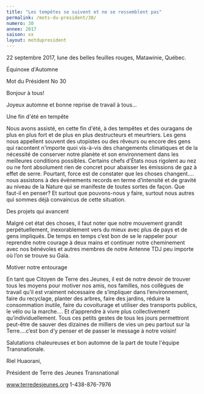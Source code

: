 ```yaml
---
title: "Les tempêtes se suivent et ne se ressemblent pas"
permalink: /mots-du-president/30/
numero: 30
annee: 2017
saison: xx
layout: motdupresident
---
```


22 septembre 2017, lune des belles feuilles rouges, Matawinie, Québec.

Équinoxe d'Automne

Mot du Président No 30

Bonjour à tous!

Joyeux automne et bonne reprise de travail à tous...

Une fin d'été en tempête

Nous avons assisté, en cette fin d'été, à des tempêtes et des ouragans de plus en plus fort et de plus en plus destructeurs et meurtriers. Les gens nous appellent souvent des utopistes ou des rêveurs ou encore des gens qui racontent n'importe quoi vis-à-vis des changements climatiques et de la nécessité de conserver notre planète et son environnement dans les meilleures conditions possibles. Certains chefs d'États nous rigolent au nez ou ne font absolument rien de concret pour abaisser les émissions de gaz à effet de serre. Pourtant, force est de constater que les choses changent.... nous assistons à des événements records en terme d’intensité et de gravité au niveau de la Nature qui se manifeste de toutes sortes de façon. Que faut-il en penser? Et surtout que pouvons-nous y faire, surtout nous autres qui sommes déjà convaincus de cette situation.

Des projets qui avancent

Malgré cet état des choses, il faut noter que notre mouvement grandit perpétuellement, inexorablement vers du mieux avec plus de pays et de gens impliqués. De temps en temps c’est bon de se le rappeler pour reprendre notre courage à deux mains et continuer notre cheminement avec nos bénévoles et autres membres de notre Antenne TDJ peu importe où l’on se trouve su Gaïa.

Motiver notre entourage

En tant que Citoyen de Terre des Jeunes, il est de notre devoir de trouver tous les moyens pour motiver nos amis, nos familles, nos collègues de travail qu’il est vraiment nécessaire de s’impliquer dans l’environnement, faire du recyclage, planter des arbres, faire des jardins, réduire la consommation inutile, faire du covoiturage et utiliser des transports publics, le vélo ou la marche…. Et d’apprendre à vivre plus collectivement qu’individuellement. Tous ces petits gestes de tous les jours permettront peut-être de sauver des dizaines de milliers de vies un peu partout sur la Terre….c’est bon d’y penser et de passer le message à notre voisin! 

Salutations chaleureuses et bon automne de la part de toute l'équipe Transnationale.

Riel Huaorani,

Président de Terre des Jeunes Transnational

www.terredesjeunes.org 1-438-876-7976
